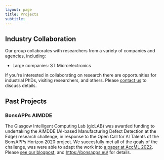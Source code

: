 ```yaml
---
layout: page
title: Projects
subtitle: 
---
```


## Industry Collaboration
Our group collaborates with researchers from a variety of companies and agencies, including:
 - Large companies: ST Microelectronics  
 
If you're interested in collaborating on research there are opportunities for industrial PhDs, visiting researchers, and others.  Please [contact us](../contact) to discuss details. 

## Past Projects

### BonsAPPs AIMDDE

The Glasgow Intelligent Computing Lab (gicLAB) was awarded funding to undertaking the AIMDDE (AI-based Manufacturing Defect Detection at the Edge) research challenge, in response to the Open Call for AI Talents of the BonsAPPs Horizon 2020 project. 
We succesfully met all of the goals of the challenge, was were able to adapt the work into [a paper at AccML 2022](https://arxiv.org/abs/2206.09359).
Please [see our blogpost](../2022-01-25-aimdde_announce/), and <https://bonsapps.eu/> for details.
